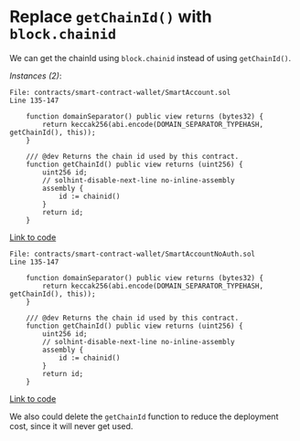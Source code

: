 # Replace `getChainId()` with `block.chainid`
We can get the chainId using `block.chainid` instead of using `getChainId()`.

*Instances (2)*:
```solidity
File: contracts/smart-contract-wallet/SmartAccount.sol
Line 135-147

    function domainSeparator() public view returns (bytes32) {
        return keccak256(abi.encode(DOMAIN_SEPARATOR_TYPEHASH, getChainId(), this));
    }

    /// @dev Returns the chain id used by this contract.
    function getChainId() public view returns (uint256) {
        uint256 id;
        // solhint-disable-next-line no-inline-assembly
        assembly {
            id := chainid()
        }
        return id;
    }
```
[Link to code](https://github.com/code-423n4/2023-01-biconomy/tree/main/scw-contracts/contracts/smart-contract-wallet/SmartAccount.sol)

```solidity
File: contracts/smart-contract-wallet/SmartAccountNoAuth.sol
Line 135-147

    function domainSeparator() public view returns (bytes32) {
        return keccak256(abi.encode(DOMAIN_SEPARATOR_TYPEHASH, getChainId(), this));
    }

    /// @dev Returns the chain id used by this contract.
    function getChainId() public view returns (uint256) {
        uint256 id;
        // solhint-disable-next-line no-inline-assembly
        assembly {
            id := chainid()
        }
        return id;
    }

```
[Link to code](https://github.com/code-423n4/2023-01-biconomy/tree/main/scw-contracts/contracts/smart-contract-wallet/SmartAccountNoAuth.sol)

We also could delete the `getChainId` function to reduce the deployment cost, since it will never get used.